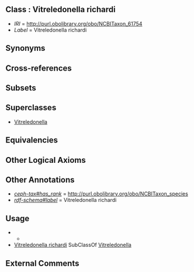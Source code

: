
## Class : Vitreledonella richardi

 * *IRI* = http://purl.obolibrary.org/obo/NCBITaxon_61754
 * *Label* = Vitreledonella richardi

## Synonyms


## Cross-references


## Subsets


## Superclasses

 * [Vitreledonella](../../NCBITaxon/53/NCBITaxon_61753.md)

## Equivalencies


## Other Logical Axioms


## Other Annotations

 * *[ceph-tax#has_rank](../../ceph-tax#has/nk/ceph-tax#has_rank.md)* = http://purl.obolibrary.org/obo/NCBITaxon_species
 * *[rdf-schema#label](../../el/rdf-schema#label.md)* = Vitreledonella richardi

## Usage

 * -
 * [Vitreledonella richardi](../../NCBITaxon/54/NCBITaxon_61754.md) SubClassOf [Vitreledonella](../../NCBITaxon/53/NCBITaxon_61753.md)

## External Comments

